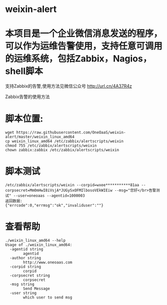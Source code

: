 # weixin-alert
# 本项目是一个企业微信消息发送的程序，可以作为运维告警使用，支持任意可调用的运维系统，包括Zabbix，Nagios，shell脚本

支持Zabbix的告警,使用方法见微信公众号
http://url.cn/4A37R4z

Zabbix告警的使用方法
# 脚本位置:
```
wget https://raw.githubusercontent.com/OneOaaS/weixin-alert/master/weixin_linux_amd64
cp weixin_linux_amd64 /etc/zabbix/alertscripts/weixin
chmod 755 /etc/zabbix/alertscripts/weixin
chown zabbix:zabbix /etc/zabbix/alertscripts/weixin
```

# 脚本测试
```
/etc/zabbix/alertscripts/weixin --corpid=wxee***********81aa --corpsecret=Mm0mHwI8iVsjA*JUGySxOFMIlbosoVEkWIEiw --msg="您好</br>告警测试" --user=oneoaas --agentid=1000003
返回数据:
{"errcode":0,"errmsg":"ok","invaliduser":""}
```

# 查看帮助
```
./weixin_linux_amd64 --help
Usage of ./weixin_linux_amd64:
  -agentid string
    	agentid
  -author string
    	http://www.oneoaas.com
  -corpid string
    	corpid
  -corpsecret string
    	corpsecret
  -msg string
    	Send Message
  -user string
    	which user to send msg
```

